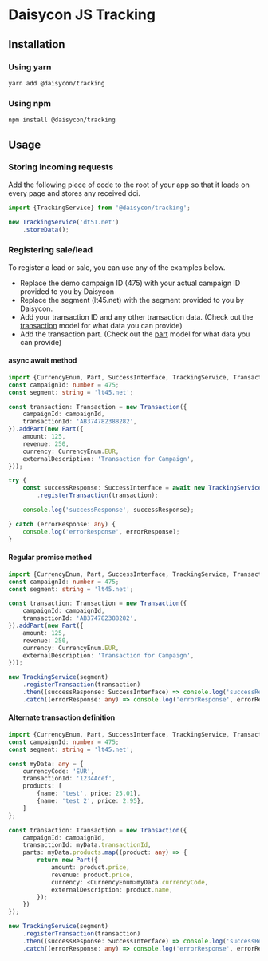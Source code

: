 # Daisycon JS Tracking

## Installation

### Using yarn
```text
yarn add @daisycon/tracking
```

### Using npm
```text
npm install @daisycon/tracking
```

## Usage

### Storing incoming requests
Add the following piece of code to the root of your app so that it loads on every page and stores any received dci.

```typescript
import {TrackingService} from '@daisycon/tracking';

new TrackingService('dt51.net')
	.storeData();
```


### Registering sale/lead
To register a lead or sale, you can use any of the examples below. 
* Replace the demo campaign ID (475) with your actual campaign ID provided to you by Daisycon
* Replace the segment (lt45.net) with the segment provided to you by Daisycon.
* Add your transaction ID and any other transaction data. (Check out the [transaction](blob/main/src/models/transaction.ts) model for what data you can provide)
* Add the transaction part. (Check out the [part](blob/main/src/models/transaction.ts) model for what data you can provide)

#### async await method

```typescript
import {CurrencyEnum, Part, SuccessInterface, TrackingService, Transaction} from '@daisycon/tracking';
const campaignId: number = 475;
const segment: string = 'lt45.net';

const transaction: Transaction = new Transaction({
	campaignId: campaignId,
	transactionId: 'AB374782388282',
}).addPart(new Part({
	amount: 125,
	revenue: 250,
	currency: CurrencyEnum.EUR,
	externalDescription: 'Transaction for Campaign',
}));

try {
	const successResponse: SuccessInterface = await new TrackingService(segment)
		.registerTransaction(transaction);

	console.log('successResponse', successResponse);

} catch (errorResponse: any) {
	console.log('errorResponse', errorResponse);
}
```

#### Regular promise method

```typescript
import {CurrencyEnum, Part, SuccessInterface, TrackingService, Transaction} from '@daisycon/tracking';
const campaignId: number = 475;
const segment: string = 'lt45.net';

const transaction: Transaction = new Transaction({
	campaignId: campaignId,
	transactionId: 'AB374782388282',
}).addPart(new Part({
	amount: 125,
	revenue: 250,
	currency: CurrencyEnum.EUR,
	externalDescription: 'Transaction for Campaign',
}));

new TrackingService(segment)
	.registerTransaction(transaction)
	.then((successResponse: SuccessInterface) => console.log('successResponse', successResponse))
	.catch((errorResponse: any) => console.log('errorResponse', errorResponse));
```

#### Alternate transaction definition

```typescript
import {CurrencyEnum, Part, SuccessInterface, TrackingService, Transaction} from '@daisycon/tracking';
const campaignId: number = 475;
const segment: string = 'lt45.net';

const myData: any = {
	currencyCode: 'EUR',
	transactionId: '1234Acef',
	products: [
		{name: 'test', price: 25.01},
		{name: 'test 2', price: 2.95},
	]
};

const transaction: Transaction = new Transaction({
	campaignId: campaignId,
	transactionId: myData.transactionId,
	parts: myData.products.map((product: any) => {
		return new Part({
			amount: product.price,
			revenue: product.price,
			currency: <CurrencyEnum>myData.currencyCode,
			externalDescription: product.name,
		});
	})
});

new TrackingService(segment)
	.registerTransaction(transaction)
	.then((successResponse: SuccessInterface) => console.log('successResponse', successResponse))
	.catch((errorResponse: any) => console.log('errorResponse', errorResponse));
```
